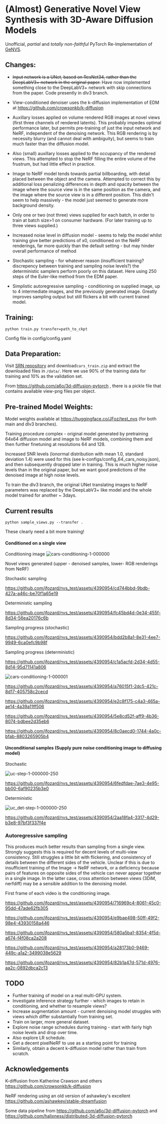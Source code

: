 # (Almost) Generative Novel View Synthesis with 3D-Aware Diffusion Models

Unofficial, *partial* and *totally non-faithful* PyTorch Re-Implementation of [GeNVS](https://github.com/NVlabs/genvs).

## Changes:

- ~~Input network is a UNet, based on ResNet34, rather than the DeepLabV3+ network in the original paper.~~ Have now implemented something close to the DeepLabV3+ network with skip connections from the paper. Code presently in dlv3 branch.

- View-conditioned denoiser uses the k-diffusion implementation of EDM at https://github.com/crowsonkb/k-diffusion 

- Auxillary losses applied on volume rendered RGB images at novel views (first three channels of rendered latents).
  This probably impedes optimal performance later, but permits pre-training of just the input network and NeRF,
  independent of the denoising network. This RGB rendering is by necessity blurry (and cannot deal with ambiguity),
  but seems to train much faster than the diffusion model.

- Also (small) auxillary losses applied to the occupancy of the rendered views. This attempted to stop the NeRF filling
  the entire volume of the frustrum, but had little effect in practice.

- Image to NeRF model tends towards partial billboarding, with detail placed between the object and the camera. Attempted to correct this by additional loss penalizing differences in depth and opacity between the image where the source view is in the same position as the camera, and the image where the source view is in a different position. This didn't seem to help massively - the model just seemed to generate more background density.

- Only one or two (not three) views supplied for each batch, in order to train at batch size>1 on consumer hardware. (For later training up to three views supplied.)

- Increased noise level in diffusion model - seems to help the model whilst training give better predictions of x0, conditioned on the NeRF renderings, far more quickly than the default setting - but may hinder overall performance of method

- Stochastic sampling - for whatever reason (insufficient training? discrepency between training and sampling noise levels?) the deterministic samplers perform poorly on this dataset. Here using 250 steps of the Euler-like method from the EDM paper.

- Simplistic autoregressive sampling - conditioning on supplied image, up to 4 intermediate images, and the previously generated image. Greatly improves sampling output but still flickers a bit with current trained model.

## Training:

```
python train.py transfer=path_to_ckpt
```
Config file in config/config.yaml


## Data Preparation:

Visit [SRN repository](https://github.com/vsitzmann/scene-representation-networks) and download`cars_train.zip` and extract the downloaded files in `/data/`. Here we use 90% of the training data for training and 10% as the validation set.

From https://github.com/a6o/3d-diffusion-pytorch , there is a pickle file that contains available view-png files per object. 


## Pre-trained Model Weights:

Model weights available at https://huggingface.co/JFoz/test_nvs (for both main and dlv3 branches).

Training procedure complex - original model generated by pretraining 64x64 diffusion model and
image to NeRF models, combining them and then further finetuning at resolutions 64 and 128.

Increased SNR levels (lonormal distribution with mean 1.0, standard deviation 1.4) were used for this (see k-configs/config_64_cars_noisy.json), and then subsequently dropped later in training. This is much higher noise levels
than in the original paper, but we want good predictions of the denoised image at high noise levels.

To train the dlv3 branch, the original UNet translating images to NeRF parameters was replaced by the DeepLabV3+ like
model and the whole model trained for another ~ 3days.

## Current results

```
python sample_views.py --transfer .
```

These clearly need a bit more training!

#### Conditioned on a single view

Conditioning image
![cars-conditioning-1-000000](https://github.com/jfozard/nvs_test/assets/4390954/0574042b-e372-4743-9433-d0cf209cd5a7)

Novel views generated (upper - denoised samples, lower- RGB renderings from NeRF)


Stochastic sampling

https://github.com/jfozard/nvs_test/assets/4390954/cd744bbd-9bdb-427a-a46c-be70f1a65e19

Deterministic sampling

https://github.com/jfozard/nvs_test/assets/4390954/fc45bd4d-0e34-455f-8d34-56ea20176c6b

Sampling progress (stochastic)

https://github.com/jfozard/nvs_test/assets/4390954/bdd2b8a1-8e31-4ee7-9949-6ca0efc9b98f

Sampling progress (deterministic)

https://github.com/jfozard/nvs_test/assets/4390954/c1a5acfd-2d34-4d55-8d14-95d71141a806

![cars-conditioning-1-000001](https://github.com/jfozard/nvs_test/assets/4390954/6882b749-dd47-486e-9377-8bb4c19da051)

https://github.com/jfozard/nvs_test/assets/4390954/a76015f1-2dc5-421c-8d17-405758c2cecd

https://github.com/jfozard/nvs_test/assets/4390954/e2c8f175-c4a3-465a-ae14-4a39a11ff506

https://github.com/jfozard/nvs_test/assets/4390954/5e8cd52f-aff9-4b36-8074-bdbee2d35eb6

https://github.com/jfozard/nvs_test/assets/4390954/8c0aecd0-1744-4a0c-bfab-8803265905b4


#### Unconditional samples (Supply pure noise conditioning image to diffusing model)

Stochastic

![uc-step-1-000000-250](https://github.com/jfozard/nvs_test/assets/4390954/590c4fd7-9b47-4390-bdfb-ef50446639e0)

https://github.com/jfozard/nvs_test/assets/4390954/6fedfdae-7ae3-4e95-bb00-6af90235b3e0

Deterministic

![uc_det-step-1-000000-250](https://github.com/jfozard/nvs_test/assets/4390954/6771b11d-23ff-48f4-8928-993900186c5e)

https://github.com/jfozard/nvs_test/assets/4390954/2aa18fa4-3317-4d29-b3e8-97bf3f337f4e

### Autoregressive sampling

This produces much better results than sampling from a single view. Strongly suggests this is required for decent levels of multi-view consistency. Still struggles a little bit with flickering, and consistency of details between the different sides of the vehicle. Unclear if this is due to insufficient training of the Image -> NeRF network, or a deficiency because pairs of features on opposite sides of the vehicle can never appear together in a single image. In the latter case, cross attention between views (3DiM, nerfdiff) may be a sensible addition to the denoising model.

First frame of each video is the conditioning image.

https://github.com/jfozard/nvs_test/assets/4390954/716969c4-8061-45c0-95dd-47ade62fb305

https://github.com/jfozard/nvs_test/assets/4390954/e9bae498-50ff-49f2-98e4-43930158a446

https://github.com/jfozard/nvs_test/assets/4390954/580a5ba1-8354-4f5d-a674-f4f08ca2a208

https://github.com/jfozard/nvs_test/assets/4390954/a28173b0-9469-449c-a1a2-3499038e5629

https://github.com/jfozard/nvs_test/assets/4390954/82b1a47d-571d-4976-aa2c-0892dbca2c13



## TODO

- Further training of model on a real multi-GPU system.
- Investigate inference strategy further - which images to retain in conditioning, and whether to resample views?
- Increase augmentation amount - current denoising model struggles with views which differ substantially from training set.
- Train on larger, more general dataset.
- Explore noise range schedules during training - start with fairly high noise levels and drop over time.
- Also explore LR schedule.
- Get a decent pixelNeRF to use as a starting point for training
- Similarly, obtain a decent k-diffusion model rather than train from scratch.

## Acknowledgements

K-diffusion from Katherine Crawson and others https://github.com/crowsonkb/k-diffusion

NeRF rendering using an old version of ashawkey's excellent https://github.com/ashawkey/stable-dreamfusion

Some data pipeline from https://github.com/a6o/3d-diffusion-pytorch and https://github.com/halixness/distributed-3d-diffusion-pytorch
